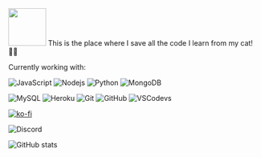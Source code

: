 <img src="https://media.giphy.com/media/SqeaJvuHTby1fW2wdL/giphy.gif" width="75">
<title> Ebaa's Website </title>
This is the place where I save all the code I learn from my cat! 🐱‍💻

Currently working with:

![JavaScript](https://img.shields.io/badge/-JavaScript-181717?style=flat-square&logo=javascript)
![Nodejs](https://img.shields.io/badge/-Nodejs-181717?style=flat-square&logo=Node.js)
![Python](https://img.shields.io/badge/-Python-181717?style=flat-square&logo=Python)
![MongoDB](https://img.shields.io/badge/-MongoDB-181717?style=flat-square&logo=mongodb)

![MySQL](https://img.shields.io/badge/-MySQL-181717?style=flat-square&logo=mysql)
![Heroku](https://img.shields.io/badge/-Heroku-181717?style=flat-square&logo=heroku)
![Git](https://img.shields.io/badge/-Git-181717?style=flat-square&logo=git)
![GitHub](https://img.shields.io/badge/-GitHub-181717?style=flat-square&logo=github)
![VSCodevs](https://img.shields.io/badge/-VSCode-181717?style=flat-square&logo=visual-studio-code)

[![ko-fi](https://ko-fi.com/img/githubbutton_sm.svg)](https://ko-fi.com/B0B73WFJT)

![Discord](https://img.shields.io/badge/Discord-Ebaa%230001-7289DA?style=flat-square&logo=discord)

![GitHub stats](https://github-readme-stats.vercel.app/api?username=EbaaCode&count_private=true&include_all_commits=true&show_icons=true&theme=nord&hide=prs,issues,contribs)

